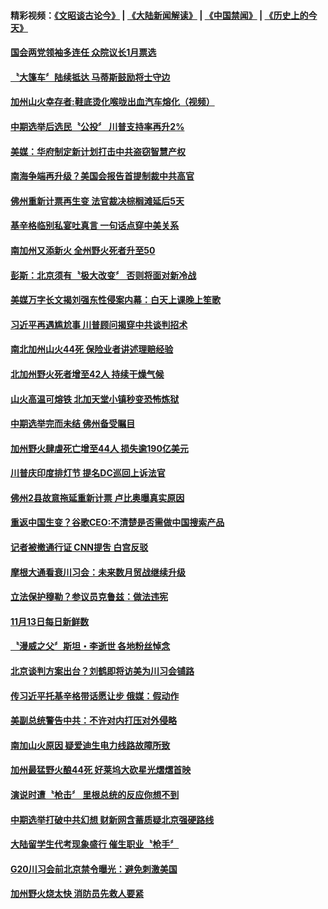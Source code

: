 #### 精彩视频：[《文昭谈古论今》](https://github.com/gfw-breaker/wenzhao/blob/master/README.md?t=11150031) | [《大陆新闻解读》](https://github.com/gfw-breaker/ntdtv-comedy/blob/master/README.md?t=11150031) | [《中国禁闻》](https://github.com/gfw-breaker/ntdtv-news/blob/master/README.md?t=11150031) | [《历史上的今天》](https://github.com/gfw-breaker/today-in-history/blob/master/README.md?t=11150031) 

#### [国会两党领袖多连任 众院议长1月票选](../pages/news203/a1399363.md?t=11150031) 

#### [〝大篷车〞陆续抵达 马蒂斯鼓励将士守边](../pages/news203/a1399362.md?t=11150031) 

#### [加州山火幸存者:鞋底烫化喉咙出血汽车熔化（视频）](../pages/news203/a1399339.md?t=11150031) 

#### [中期选举后选民〝公投〞 川普支持率再升2%](../pages/news203/a1399342.md?t=11150031) 

#### [美媒：华府制定新计划打击中共盗窃智慧产权](../pages/news203/a1399327.md?t=11150031) 

#### [南海争端再升级？美国会报告首提制裁中共高官](../pages/news203/a1399340.md?t=11150031) 

#### [佛州重新计票再生变 法官裁决棕榈滩延后5天](../pages/news203/a1399329.md?t=11150031) 

#### [基辛格临别私宴吐真言 一句话点穿中美关系](../pages/news203/a1399312.md?t=11150031) 

#### [南加州又添新火 全州野火死者升至50](../pages/news203/a1399308.md?t=11150031) 

#### [彭斯：北京须有〝极大改变〞 否则将面对新冷战](../pages/news203/a1399301.md?t=11150031) 

#### [美媒万字长文揭刘强东性侵案内幕：白天上课晚上笙歌](../pages/news203/a1399297.md?t=11150031) 

#### [习近平再遇尴尬事 川普顾问揭穿中共谈判招术](../pages/news203/a1399279.md?t=11150031) 

#### [南北加州山火44死 保险业者讲述理赔经验](../pages/news203/a1399232.md?t=11150031) 

#### [北加州野火死者增至42人 持续干燥气候](../pages/news203/a1399178.md?t=11150031) 

#### [山火高温可熔铁 北加天堂小镇秒变恐怖炼狱](../pages/news203/a1399227.md?t=11150031) 

#### [中期选举完而未结 佛州备受瞩目](../pages/news203/a1399224.md?t=11150031) 

#### [加州野火肆虐死亡增至44人 损失逾190亿美元](../pages/news203/a1399217.md?t=11150031) 

#### [川普庆印度排灯节 提名DC巡回上诉法官](../pages/news203/a1399214.md?t=11150031) 

#### [佛州2县故意拖延重新计票 卢比奥曝真实原因](../pages/news203/a1399213.md?t=11150031) 

#### [重返中国生变？谷歌CEO:不清楚是否需做中国搜索产品](../pages/news203/a1399211.md?t=11150031) 

#### [记者被撤通行证 CNN提吿 白宫反驳](../pages/news203/a1399205.md?t=11150031) 

#### [摩根大通看衰川习会：未来数月贸战继续升级](../pages/news203/a1399198.md?t=11150031) 

#### [立法保护穆勒？参议员克鲁兹：做法违宪](../pages/news203/a1399197.md?t=11150031) 

#### [11月13日每日新鲜数](../pages/news203/a1399189.md?t=11150031) 

#### [〝漫威之父〞斯坦・李逝世 各地粉丝悼念](../pages/news203/a1399180.md?t=11150031) 

#### [北京谈判方案出台？刘鹤即将访美为川习会铺路](../pages/news203/a1399164.md?t=11150031) 

#### [传习近平托基辛格带话愿让步 俄媒：假动作](../pages/news203/a1399018.md?t=11150031) 

#### [美副总统警告中共：不许对内打压对外侵略](../pages/news203/a1399144.md?t=11150031) 

#### [南加山火原因 疑爱迪生电力线路故障所致](../pages/news203/a1399130.md?t=11150031) 

#### [加州最猛野火酿44死 好莱坞大砍星光熠熠首映](../pages/news203/a1399136.md?t=11150031) 

#### [演说时遭〝枪击〞 里根总统的反应你想不到](../pages/news203/a1399139.md?t=11150031) 

#### [中期选举打破中共幻想 财新网含蓄质疑北京强硬路线](../pages/news203/a1399037.md?t=11150031) 

#### [大陆留学生代考现象盛行 催生职业〝枪手〞](../pages/news203/a1399126.md?t=11150031) 

#### [G20川习会前北京禁令曝光：避免刺激美国](../pages/news203/a1399120.md?t=11150031) 

#### [加州野火烧太快 消防员先救人要紧](../pages/news203/a1399088.md?t=11150031) 

